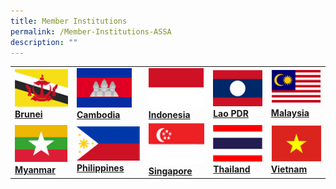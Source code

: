 ```yaml
---
title: Member Institutions
permalink: /Member-Institutions-ASSA
description: ""
---
```

<style>
	.print-content img {
	}
</style>

| | | | | |
|---|---|---|---|---|
| [![Brunei](/images/Flags/brunei.jpg) **Brunei**](/member-institutions/brunei) | [![Cambodia](/images/Flags/cambodia.jpg) **Cambodia**](/member-institutions/cambodia) | [![Indonesia](/images/Flags/indonesia.jpg) **Indonesia**](/member-institutions/indonesia) | [![Lao PDR](/images/Flags/lao.jpg) **Lao PDR**](/member-institutions/lao) | [![Malaysia](/images/Flags/malaysia.jpg) **Malaysia**](/member-institutions/malaysia) |
| [![Myanmar](/images/Flags/myanmar.jpg) **Myanmar**](/member-institutions/myanmar) | [![Philippines](/images/Flags/philippines.jpg) **Philippines**](/member-institutions/philippines) | [![Singapore](/images/Flags/singapore.jpg) **Singapore**](/member-institutions/singapore) | [![Thailand](/images/Flags/thailand.jpg) **Thailand**](/member-institutions/thailand) | [![Vietnam](/images/Flags/vietnam.jpg) **Vietnam**](/member-institutions/vietnam) |